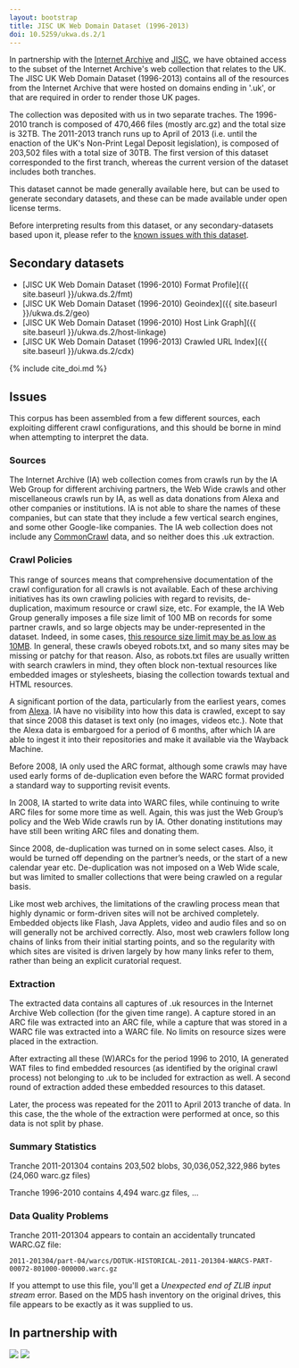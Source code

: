 ```yaml
---
layout: bootstrap
title: JISC UK Web Domain Dataset (1996-2013)
doi: 10.5259/ukwa.ds.2/1
---
```


In partnership with the [Internet Archive](http://www.archive.org/) and [JISC](http://www.jisc.ac.uk/), we have obtained access to the subset of the Internet Archive's web collection that relates to the UK. The JISC UK Web Domain Dataset (1996-2013) contains all of the resources from the Internet Archive that were hosted on domains ending in '.uk', or that are required in order to render those UK pages.

The collection was deposited with us in two separate traches. The 1996-2010 tranch is composed of 470,466 files (mostly arc.gz) and the total size is 32TB. The 2011-2013 tranch runs up to April of 2013 (i.e. until the enaction of the UK's Non-Print Legal Deposit legislation), is composed of 203,502 files with a total size of 30TB. The first version of this dataset corresponded to the first tranch, whereas the current version of the dataset includes both tranches.

This dataset cannot be made generally available here, but can be used to generate secondary datasets, and these can be made available under open license terms.

Before interpreting results from this dataset, or any secondary-datasets based upon it, please refer to the [known issues with this dataset](#issues).

Secondary datasets
------------------

* [JISC UK Web Domain Dataset (1996-2010) Format Profile]({{ site.baseurl }}/ukwa.ds.2/fmt)
* [JISC UK Web Domain Dataset (1996-2010) Geoindex]({{ site.baseurl }}/ukwa.ds.2/geo)
* [JISC UK Web Domain Dataset (1996-2010) Host Link Graph]({{ site.baseurl }}/ukwa.ds.2/host-linkage)
* [JISC UK Web Domain Dataset (1996-2013) Crawled URL Index]({{ site.baseurl }}/ukwa.ds.2/cdx)

{% include cite_doi.md %}

Issues
------

This corpus has been assembled from a few different sources, each exploiting different crawl configurations, and this should be borne in mind when attempting to interpret the data.

### Sources ### 
 
The Internet Archive (IA) web collection comes from crawls run by the IA Web Group for different archiving partners, the Web Wide crawls and other miscellaneous crawls run by IA, as well as data donations from Alexa and other companies or institutions. IA is not able to share the names of these companies, but can state that they include a few vertical search engines, and some other Google-like companies. The IA web collection does not include any [CommonCrawl](http://commoncrawl.org/) data, and so neither does this .uk extraction.

### Crawl Policies ###

This range of sources means that comprehensive documentation of the crawl configuration for all crawls is not available. Each of these archiving initiatives has its own crawling policies with regard to revisits, de-duplication, maximum resource or crawl size, etc. For example, the IA Web Group generally imposes a file size limit of 100 MB on records for some partner crawls, and so large objects may be under-represented in the dataset. Indeed, in some cases, [this resource size limit may be as low as 10MB](http://webarchive.loc.gov/all/20110813043651/http://www.archive.org/about/faqs.php#18). In general, these crawls obeyed robots.txt, and so many sites may be missing or patchy for that reason. Also, as robots.txt files are usually written with search crawlers in mind, they often block non-textual resources like embedded images or stylesheets, biasing the collection towards textual and HTML resources.

A significant portion of the data, particularly from the earliest years, comes from [Alexa](http://www.alexa.com/). IA have no visibility into how this data is crawled, except to say that since 2008 this dataset is text only (no images, videos etc.). Note that the Alexa data is embargoed for a period of 6 months, after which IA are able to ingest it into their repositories and make it available via the Wayback Machine.

Before 2008, IA only used the ARC format, although some crawls may have used early forms of de-duplication even before the WARC format provided a standard way to supporting revisit events.

In 2008, IA started to write data into WARC files, while continuing to write ARC files for some more time as well. Again, this was just the Web Group’s policy and the Web Wide crawls run by IA. Other donating institutions may have still been writing ARC files and donating them.

Since 2008, de-duplication was turned on in some select cases. Also, it would be turned off depending on the partner’s needs, or the start of a new calendar year etc. De-duplication was not imposed on a Web Wide scale, but was limited to smaller collections that were being crawled on a regular basis.

Like most web archives, the limitations of the crawling process mean that highly dynamic or form-driven sites will not be archived completely. Embedded objects like Flash, Java Applets, video and audio files and so on will generally not be archived correctly. Also, most web crawlers follow long chains of links from their initial starting points, and so the regularity with which sites are visited is driven largely by how many links refer to them, rather than being an explicit curatorial request.
 
### Extraction ###

The extracted data contains all captures of .uk resources in the Internet Archive Web collection (for the given time range). A capture stored in an ARC file was extracted into an ARC file, while a capture that was stored in a WARC file was extracted into a WARC file. No limits on resource sizes were placed in the extraction. 
 
After extracting all these (W)ARCs for the period 1996 to 2010, IA generated WAT files to find embedded resources (as identified by the original crawl process) not belonging to .uk to be included for extraction as well. A second round of extraction added these embedded resources to this dataset.

Later, the process was repeated for the 2011 to April 2013 tranche of data. In this case, the the whole of the extraction were performed at once, so this data is not split by phase.

### Summary Statistics ###

Tranche 2011-201304 contains 203,502 blobs, 30,036,052,322,986 bytes  (24,060 warc.gz files)

Tranche 1996-2010 contains 4,494 warc.gz files, ...


### Data Quality Problems ###

Tranche 2011-201304 appears to contain an accidentally truncated WARC.GZ file:

    2011-201304/part-04/warcs/DOTUK-HISTORICAL-2011-201304-WARCS-PART-00072-801000-000000.warc.gz
    
If you attempt to use this file, you'll get a *Unexpected end of ZLIB input stream* error. Based on the MD5 hash inventory on the original drives, this file appears to be exactly as it was supplied to us.


In partnership with
-------------------

[<img src="{{ site.baseurl }}/images/jisc-logo-sml.png"/>](http://www.jisc.ac.uk/)
[<img src="{{ site.baseurl }}/images/ia-logo-sml.png"/>](http://www.archive.org/)

